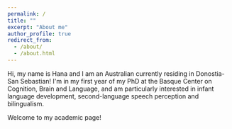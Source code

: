 ```yaml
---
permalink: /
title: ""
excerpt: "About me"
author_profile: true
redirect_from: 
  - /about/
  - /about.html
---
```


Hi, my name is Hana and I am an Australian currently residing in Donostia-San Sebastian! I'm in my first year of my PhD at the Basque Center on Cognition, Brain and Language, and am particularly interested in infant language development, second-language speech perception and bilingualism. 

Welcome to my academic page! 
